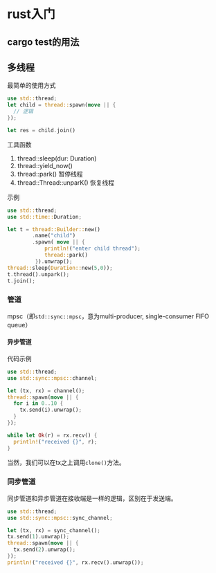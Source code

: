 # rust入门

## cargo test的用法

## 多线程

最简单的使用方式
```rust
use std::thread;
let child = thread::spawn(move || {
  // 逻辑
});

let res = child.join()
```

工具函数
1. thread::sleep(dur: Duration)
2. thread::yield_now()
3. thread::park() 暂停线程
4. thread::Thread::unparK() 恢复线程

示例
```rust
use std::thread;
use std::time::Duration;

let t = thread::Builder::new()
        .name("child")
        .spawn( move || {
            println!("enter child thread");
            thread::park()
         }).unwrap();
thread::sleep(Duration::new(5,0));
t.thread().unpark();
t.join();
```

### 管道
mpsc（即`std::sync::mpsc`，意为multi-producer, single-consumer FIFO queue）

#### 异步管道
代码示例
```rust
use std::thread;
use std::sync::mpsc::channel;

let (tx, rx) = channel();
thread::spawn(move || {
  for i in 0..10 {
    tx.send(i).unwrap();
  }
});

while let Ok(r) = rx.recv() {
  println!("received {}", r);
}
```

当然，我们可以在tx之上调用`clone()`方法。

### 同步管道
同步管道和异步管道在接收端是一样的逻辑，区别在于发送端。

```rust
use std::thread;
use std::sync::mpsc::sync_channel;

let (tx, rx) = sync_channel();
tx.send(1).unwrap();
thread::spawn(move || {
  tx.send(2).unwrap();
});
println!("received {}", rx.recv().unwrap());
```
